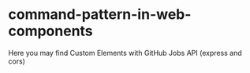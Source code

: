 # command-pattern-in-web-components
Here you may find Custom Elements with GitHub Jobs API (express and cors)
